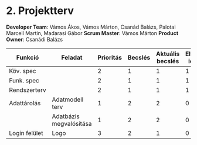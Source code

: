 # 2. Projektterv
**Developer Team**: Vámos Ákos, Vámos Márton, Csanád Balázs, Palotai Marcell Martin,
Madarasi Gábor
**Scrum Master**: Vámos Márton
**Product Owner**: Csanádi Balázs

| Funkció       | Feladat                 | Prioritás | Becslés | Aktuális becslés | Eltelt idő | Hátralevő idő |
| ------------- | ----------------------- | --------- | ------- | ---------------- | ---------- | ------------- |
| Köv. spec     |                         | 2         | 1       | 1                | 1          | 0             |
| Funk. spec    |                         | 2         | 1       | 1                | 1          | 0             |
| Rendszerterv  |                         | 2         | 1       | 1                | 1          | 0             |
| Adattárolás   | Adatmodell terv         | 1         | 2       | 2                | 0          | 2             |
|               | Adatbázis megvalósítása | 1         | 2       | 2                | 0          | 2             |
| Login felület | Logo                    | 3         | 2       | 1                | 0          | 1             |
